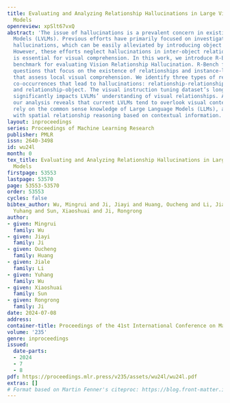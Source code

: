 ```yaml
---
title: Evaluating and Analyzing Relationship Hallucinations in Large Vision-Language
  Models
openreview: xpSlt67vxQ
abstract: 'The issue of hallucinations is a prevalent concern in existing Large Vision-Language
  Models (LVLMs). Previous efforts have primarily focused on investigating object
  hallucinations, which can be easily alleviated by introducing object detectors.
  However, these efforts neglect hallucinations in inter-object relationships, which
  is essential for visual comprehension. In this work, we introduce R-Bench, a novel
  benchmark for evaluating Vision Relationship Hallucination. R-Bench features image-level
  questions that focus on the existence of relationships and instance-level questions
  that assess local visual comprehension. We identify three types of relationship
  co-occurrences that lead to hallucinations: relationship-relationship, subject-relationship,
  and relationship-object. The visual instruction tuning dataset’s long-tail distribution
  significantly impacts LVLMs’ understanding of visual relationships. Additionally,
  our analysis reveals that current LVLMs tend to overlook visual content, overly
  rely on the common sense knowledge of Large Language Models (LLMs), and struggle
  with spatial relationship reasoning based on contextual information.'
layout: inproceedings
series: Proceedings of Machine Learning Research
publisher: PMLR
issn: 2640-3498
id: wu24l
month: 0
tex_title: Evaluating and Analyzing Relationship Hallucinations in Large Vision-Language
  Models
firstpage: 53553
lastpage: 53570
page: 53553-53570
order: 53553
cycles: false
bibtex_author: Wu, Mingrui and Ji, Jiayi and Huang, Oucheng and Li, Jiale and Wu,
  Yuhang and Sun, Xiaoshuai and Ji, Rongrong
author:
- given: Mingrui
  family: Wu
- given: Jiayi
  family: Ji
- given: Oucheng
  family: Huang
- given: Jiale
  family: Li
- given: Yuhang
  family: Wu
- given: Xiaoshuai
  family: Sun
- given: Rongrong
  family: Ji
date: 2024-07-08
address:
container-title: Proceedings of the 41st International Conference on Machine Learning
volume: '235'
genre: inproceedings
issued:
  date-parts:
  - 2024
  - 7
  - 8
pdf: https://proceedings.mlr.press/v235/assets/wu24l/wu24l.pdf
extras: []
# Format based on Martin Fenner's citeproc: https://blog.front-matter.io/posts/citeproc-yaml-for-bibliographies/
---
```

